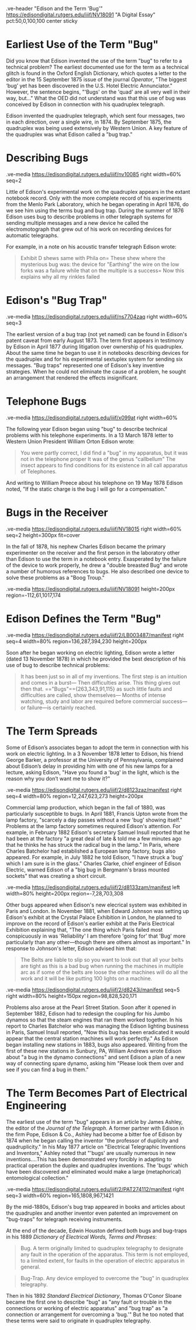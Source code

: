.ve-header "Edison and the Term 'Bug'" https://edisondigital.rutgers.edu/iiif/NV18091 "A Digital Essay" pct:50,0,100,100 center sticky

# Earliest Use of the Term "Bug"

Did you know that Edison invented the use of the term "bug" to refer to a technical problem? The earliest documented use for the term as a technical glitch is found in the Oxford English Dictionary, which quotes a letter to the editor in the 15 September 1875 issue of the journal *Operator*, "The biggest ‘bug’ yet has been discovered in the U.S. Hotel Electric Annunciator." However, the sentence begins, "'Bugs' on the 'quad' are all very well in their way, but..." What the OED did not understand was that this use of bug was conceived by Edison in connection with his quadruplex telegraph.

Edison invented the quadruplex telegraph, which sent four messages, two in each direction, over a single wire, in 1874. By September 1875, the quadruplex was being used extensively by Western Union. A key feature of the quadruplex was what Edison called a "bug trap." 

# Describing Bugs 

.ve-media https://edisondigital.rutgers.edu/iiif/nv10085 right width=60% seq=2

Little of Edison's experimental work on the quadruplex appears in the extant notebook record. Only with the more complete record of his experiments from the Menlo Park Laboratory, which he began operating in April 1876, do we see him using the terms bug and bug trap. During the summer of 1876 Edison uses bug to describe problems in other telegraph systems for sending multiple messages and a new device he called the electromotograph that grew out of his work on recording devices for automatic telegraphs.

For example, in a note on his acoustic transfer telegraph Edison wrote:

> Exhibit D shews same with Phila on= These shew where the mysterious bug was: the device for "Earthing" the wire on the low forks was a failure while that on the multiple is a success= Now this explains why all my rinkles failed

# Edison's "Bug Trap"

.ve-media https://edisondigital.rutgers.edu/iiif/ns7704zaq right width=60% seq=3

The earliest version of a bug trap (not yet named) can be found in Edison's patent caveat from early August 1873. The term first appears in testimony by Edison in April 1877 during litigation over ownership of his quadruplex. About the same time he began to use it in notebooks describing devices for the quadruplex and for his experimental sextuplex system for sending six messages. "Bug traps" represented one of Edison's key inventive strategies. When he could not eliminate the cause of a problem, he sought an arrangement that rendered the effects insignificant.

# Telephone Bugs

.ve-media https://edisondigital.rutgers.edu/iiif/x099at right width=60%

The following year Edison began using "bug" to describe technical problems with his telephone experiments. In a 13 March 1878 letter to Western Union President William Orton Edison wrote:

> You were partly correct, I did find a "bug" in my apparatus, but it was not in the telephone proper It was of the genus "callbellum" The insect appears to find conditions for its existence in all call apparatus of Telephones.
>

And writing to William Preece about his telephone on 19 May 1878 Edison noted, "If the static charge is the bug I will go for a compensation."

# Bugs in the Receiver

.ve-media https://edisondigital.rutgers.edu/iiif/NV18015 right width=60% seq=2 height=300px fit=cover

In the fall of 1878, his nephew Charles Edison became the primary experimenter on the receiver and the first person in the laboratory other than Edison to use the term in a notebook entry. Exasperated by the failure of the device to work properly, he drew a "double breasted Bug" and wrote a number of humorous references to bugs. He also described one device to solve these problems as a "Boog Troup." 

.ve-media https://edisondigital.rutgers.edu/iiif/NV18091 height=200px region=-112,61,1017,174

# Edison Defines the Term "Bug"

.ve-media https://edisondigital.rutgers.edu/iiif/2/LB003487/manifest right seq=4 width=80% region=136,287,394,230 height=200px

Soon after he began working on electric lighting, Edison wrote a letter (dated 13 November 1878) in which he provided the best description of his use of bug to describe technical problems:

> It has been just so in all of my inventions. The first step is an intuition and comes in a burst— Then difficulties arise. This thing gives out then that. =="Bugs"=={263,343,91,115} as such little faults and difficulties are called, show themselves— Months of intense watching, study and labor are required before commercial success—or failure—is certainly reached.

# The Term Spreads

Some of Edison’s associates began to adopt the term in connection with his work on electric lighting. In a 3 November 1878 letter to Edison, his friend George Barker, a professor at the University of Pennsylvania, complained about Edison’s delay in providing him with one of his new lamps for a lecture, asking Edison, "Have you found a 'bug' in the light, which is the reason why you don’t want me to show it?"

.ve-media https://edisondigital.rutgers.edu/iiif/2/d8123zaz/manifest right seq=4 width=80% region=12,247,623,273 height=200px

Commercial lamp production, which began in the fall of 1880, was particularly susceptible to bugs. In April 1881, Francis Upton wrote from the lamp factory, "scarcely a day passes without a new 'bug' showing itself." Problems at the lamp factory sometimes required Edison's attention. For example, in February 1882 Edison's secretary Samuel Insull reported that he had been at the factory "a great deal of late & told me a few minutes ago that he thinks he has struck the radical bug in the lamp." In Paris, where Charles Batchelor had established a European lamp factory, bugs also appeared. For example, in July 1882 he told Edison, "I have struck a 'bug' which I am sure is in the glass." Charles Clarke, chief engineer of Edison Electric, warned Edison of a "big bug in Bergmann's brass mounted sockets" that was creating a short circuit. 

.ve-media https://edisondigital.rutgers.edu/iiif/2/d8133zam/manifest left width=80% height=200px region=-7,28,703,308

Other bugs appeared when Edison's new elecrical system was exhibited in Paris and London. In November 1881, when Edward Johnson was setting up Edison's exhibit at the Crystal Palace Exhibition in London, he planned to improve on the record of Edison's earlier exhibit at the Paris Electrical Exhibition explaining that, "The one thing which Paris failed most conspicuously in was 'Reliability' I am therefore 'going for' that 'Bug' more particularly than any other—though there are others almost as important." In response to Johnson's letter, Edison advised him that:

> The Belts are liable to slip so you want to look out that all your belts are tight as this is a bad bug when running the machines in multiple arc as if some of the belts are loose the other machines will do all the work and it will be like putting 100 lights on a machine.

.ve-media https://edisondigital.rutgers.edu/iiif/2/d8243i/manifest seq=5 right width=80% height=150px region=98,828,520,171

Problems also arose at the Pearl Street Station. Soon after it opened in September 1882, Edison had to redesign the coupling for his Jumbo dynamos so that the steam engines that ran them worked together. In his report to Charles Batchelor who was managing the Edison lighting business in Paris, Samuel Insull reported, "Now this bug has been eradicated it would appear that the central station machines will work perfectly." As Edison began installing new stations in 1883, bugs also appeared. Writing from the first of these new stations in Sunbury, PA, William Andrews wrote Edison about "a bug in the dynamo connections" and sent Edison a plan of a new way of connecting spare dynamo, asking him "Please look them over and see if you can find a bug in them."

# The Term Becomes Part of Electrical Engineering

The earliest use of the term "bug" appears in an article by James Ashley, the editor of the *Journal of the Telegraph*. A former partner with Edison in the firm Pope, Edison & Co., Ashley had become a bitter foe of Edison by 1874 when he began calling the inventor "the professor of duplicity and quadruplicity." In his May 1877 article on "Electrical Telegraphic Inventions and Inventors," Ashley noted that "'bugs' are usually numerous in new inventions....This has been demonstrated very forcibly in adapting to practical operation the duplex and quadruplex inventions. The 'bugs' which have been discovered and eliminated would make a large (metaphorical) entomological collection."

.ve-media https://edisondigital.rutgers.edu/iiif/2/PAT274112/manifest right seq=3 width=60% region=165,1808,967,1421

By the mid-1880s, Edison's bug trap appeared in books and articles about the quadruplex and another inventor even patented an improvement on "bug-traps" for telegraph receiving instruments. 

At the end of the decade, Edwin Houston defined both bugs and bug-traps in his 1889 *Dictionary of Electrical Words, Terms and Phrases*:

> Bug. A term originally limited to quadruplex telegraphy to designate any fault in the operation of the apparatus. This term is not employed, to a limited extent, for faults in the operation of electric apparatus in general.

> Bug-Trap. Any device employed to overcome the "bug" in quadruplex telegraphy.

Then in his 1892 *Standard Electrical Dictionary*, Thomas O'Conor Sloane became the first one to describe "bug" as "any fault or trouble in the connections or working of electric apparatus" and "bug trap" as "a connection or arrangement for overcoming a 'bug.'" But he too noted that these terms were said to originate in quadruplex telegraphy.
